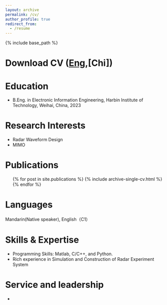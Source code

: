 ```yaml
---
layout: archive
permalink: /cv/
author_profile: true
redirect_from:
  - /resume
---
```


{% include base_path %}

Download CV ([Eng](http://Dreamaker-MrC.github.io/files/CV_Eng.pdf),[Chi])
======

Education
======
* B.Eng. in Electronic Information Engineering, Harbin Institute of Technology, Weihai, China, 2023 

Research Interests
======
* Radar Waveform Design
* MIMO

Publications
======
  <ul>{% for post in site.publications %}
    {% include archive-single-cv.html %}
  {% endfor %}</ul>
  
Languages
======
Mandarin(Native speaker), English（C1）

Skills & Expertise 
======
* Programming Skills: Matlab, C/C++, and Python.
* Rich experience in Simulation and Construction of Radar Experiment System

Service and leadership
======
* 

